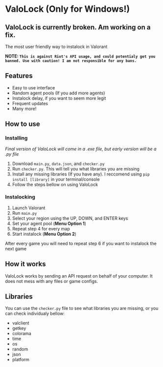 # ValoLock (Only for Windows!)

## ValoLock is currently broken. Am working on a fix.

The most user friendly way to instalock in Valorant

**NOTE: `This is against Riot's API usage, and could potentialy get you banned. Use with caution! I am not responsible for any bans.`**

## Features
- Easy to use interface
- Random agent pools (If you add more agents)
- Instalock delay, if you want to seem more legit
- Frequent updates
- Many more!

## How to use

### Installing

*Final version of ValoLock will come in a .exe file, but early version will be a .py file*

1. Download `main.py`, `data.json`, and `checker.py`
2. Run `checker.py`. This will tell you what libraries you are missing
3. Install any missing libraries (If you have any). I reccomend using `pip install [library]` in your terminal/console
4. Follow the steps bellow on using ValoLock

### Instalocking

1. Launch Valorant
2. Run `main.py`
3. Select your region using the UP, DOWN, and ENTER keys
4. Set your agent pool (**Menu Option 1**)
5. Repeat step 4 for every map
6. Start instalock (**Menu Option 2**)

After every game you will need to repeat step 6 if you want to instalock the next game

## How it works

ValoLock works by sending an API request on behalf of your computer. It does not mess with any files or game configs.

## Libraries

You can use the `checker.py` file to see what libraries you are missing, or you can check individualy bellow:

- valclient
- getkey
- colorama
- time
- os
- random
- json
- platform
